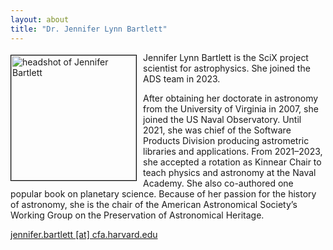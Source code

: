 ```yaml
---
layout: about
title: "Dr. Jennifer Lynn Bartlett"
---
```


<img src="{{ site.baseurl }}/about/team/img/bartlett.jpg" height="200" width="200" alt="headshot of Jennifer Bartlett" style="float: left; margin: 4px 10px 0px 0px; border: 1px solid #000000;">

Jennifer Lynn Bartlett is the SciX project scientist for astrophysics. She joined the ADS team in 2023.  
  
After obtaining her doctorate in astronomy from the University of Virginia in 2007, she joined the US Naval Observatory. Until 2021, she was chief of the Software Products Division producing astrometric libraries and applications. From 2021–2023, she accepted a rotation as Kinnear Chair to teach physics and astronomy at the Naval Academy. She also co-authored one popular book on planetary science. Because of her passion for the history of astronomy, she is the chair of the American Astronomical Society’s Working Group on the Preservation of Astronomical Heritage.

[jennifer.bartlett [at] cfa.harvard.edu](mailto:jennifer.bartlett@cfa.harvard.edu)
